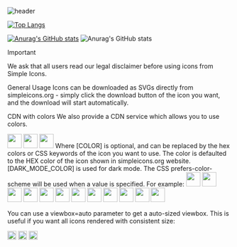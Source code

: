 




![header](https://capsule-render.vercel.app/api?type=waving&color=gradient&height=200&section=header&text=hello😀&fontSize=80&fontColor=ffffff)

[![Top Langs](https://github-readme-stats.vercel.app/api/top-langs/?username=sumintmin)](https://github.com/anuraghazra/github-readme-stats)

[![Anurag's GitHub stats](https://github-readme-stats.vercel.app/api?username=sumintmin)](https://github.com/anuraghazra/github-readme-stats)
![Anurag's GitHub stats](https://github-readme-stats.vercel.app/api?username=sumintmin&hide=contribs,prs&show_icons=true&theme=blue)

Important

We ask that all users read our legal disclaimer before using icons from Simple Icons.

General Usage
Icons can be downloaded as SVGs directly from simpleicons.org - simply click the download button of the icon you want, and the download will start automatically.


CDN with colors
We also provide a CDN service which allows you to use colors.

<img height="32" width="32" src="https://cdn.simpleicons.org/[ICON SLUG]" />
<img height="32" width="32" src="https://cdn.simpleicons.org/[ICON SLUG]/[COLOR]" />
<img height="32" width="32" src="https://cdn.simpleicons.org/[ICON SLUG]/[COLOR]/[DARK_MODE_COLOR]" />
Where [COLOR] is optional, and can be replaced by the hex colors or CSS keywords of the icon you want to use. The color is defaulted to the HEX color of the icon shown in simpleicons.org website. [DARK_MODE_COLOR] is used for dark mode. The CSS prefers-color-scheme will be used when a value is specified. For example:

<img height="32" width="32" src="https://cdn.simpleicons.org/github" />
<img height="32" width="32" src="https://cdn.simpleicons.org/react/#61DAFB" />
<img height="32" width="32" src="https://cdn.simpleicons.org/nodedotjs/#5FA04E" />
<img height="32" width="32" src="https://cdn.simpleicons.org/intellijidea/#000000" />
<img height="32" width="32" src="https://cdn.simpleicons.org/javascript/#F7DF1E" />
<img height="32" width="32" src="https://cdn.simpleicons.org/spring/#6DB33F" />
<img height="32" width="32" src="https://cdn.simpleicons.org/jupyter/#F37626" />
<img height="32" width="32" src="https://cdn.simpleicons.org/typescript/3178C6" />
<img height="32" width="32" src="https://cdn.simpleicons.org/html5/E34F26/eee" />
<img height="32" width="32" src="https://cdn.simpleicons.org/css3/1572B6/_" />
<img height="32" width="32" src="https://cdn.simpleicons.org/css3/1572B6/_" />
<img height="32" width="32" src="https://cdn.simpleicons.org/css3/1572B6/_" />

You can use a viewbox=auto parameter to get a auto-sized viewbox. This is useful if you want all icons rendered with consistent size:

<img height="20" src="https://cdn.simpleicons.org/github?viewbox=auto" />
<img height="20" src="https://cdn.simpleicons.org/simpleicons?viewbox=auto" />
<img height="20" src="https://cdn.simpleicons.org/awesomelists?viewbox=auto" />



<!--
**sumintmin/sumintmin** is a ✨ _special_ ✨ repository because its `README.md` (this file) appears on your GitHub profile.

Here are some ideas to get you started:

- 🔭 I’m currently working on ...
- 🌱 I’m currently learning ...
- 👯 I’m looking to collaborate on ...
- 🤔 I’m looking for help with ...
- 💬 Ask me about ...
- 📫 How to reach me: ...
- 😄 Pronouns: ...
- ⚡ Fun fact: ...
-->
